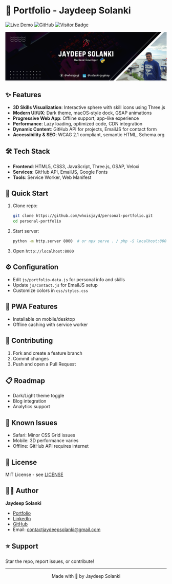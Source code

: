# 🚀 Portfolio - Jaydeep Solanki

[![Live Demo](https://img.shields.io/badge/Live%20Demo-Visit%20Site-4ade80?style=for-the-badge&logo=vercel)](https://www.jaydeepsolanki.me)
[![GitHub](https://img.shields.io/badge/GitHub-Repository-181717?style=for-the-badge&logo=github)](https://github.com/whoisjayd/personal-portfolio)
[![Visitor Badge](https://visitor-badge.laobi.icu/badge?page_id=whoisjayd.personal-portfolio)](https://github.com/whoisjayd/personal-portfolio)

![Portfolio Preview](asset/banner.png)

## ✨ Features
- **3D Skills Visualization**: Interactive sphere with skill icons using Three.js
- **Modern UI/UX**: Dark theme, macOS-style dock, GSAP animations
- **Progressive Web App**: Offline support, app-like experience
- **Performance**: Lazy loading, optimized code, CDN integration
- **Dynamic Content**: GitHub API for projects, EmailJS for contact form
- **Accessibility & SEO**: WCAG 2.1 compliant, semantic HTML, Schema.org

## 🛠️ Tech Stack
- **Frontend**: HTML5, CSS3, JavaScript, Three.js, GSAP, Veloxi
- **Services**: GitHub API, EmailJS, Google Fonts
- **Tools**: Service Worker, Web Manifest

## 🚀 Quick Start
1. Clone repo:
   ```bash
   git clone https://github.com/whoisjayd/personal-portfolio.git
   cd personal-portfolio
   ```
2. Start server:
   ```bash
   python -m http.server 8000  # or npx serve . / php -S localhost:8000
   ```
3. Open `http://localhost:8000`

## ⚙️ Configuration
- Edit `js/portfolio-data.js` for personal info and skills
- Update `js/contact.js` for EmailJS setup
- Customize colors in `css/styles.css`

## 📱 PWA Features
- Installable on mobile/desktop
- Offline caching with service worker

## 🤝 Contributing
1. Fork and create a feature branch
2. Commit changes
3. Push and open a Pull Request

## 📋 Roadmap
- Dark/Light theme toggle
- Blog integration
- Analytics support

## 🐛 Known Issues
- Safari: Minor CSS Grid issues
- Mobile: 3D performance varies
- Offline: GitHub API requires internet

## 📄 License
MIT License - see [LICENSE](LICENSE)

## 👨‍💻 Author
**Jaydeep Solanki**
- [Portfolio](https://www.jaydeepsolanki.me)
- [LinkedIn](https://www.linkedin.com/in/solanki-jaydeep/)
- [GitHub](https://github.com/whoisjayd)
- Email: [contactjaydeepsolanki@gmail.com](mailto:contactjaydeepsolanki@gmail.com)

## ⭐ Support
Star the repo, report issues, or contribute!


---
<div align="center">Made with 🤍 by Jaydeep Solanki</div>